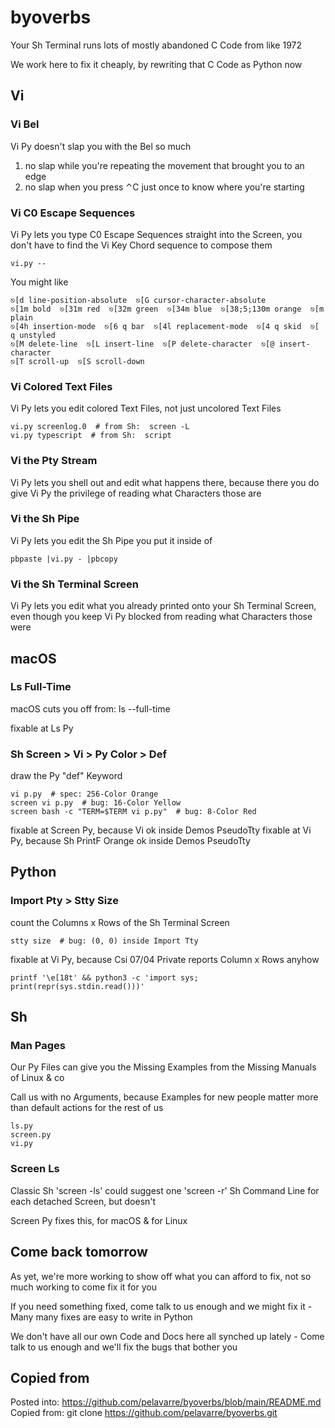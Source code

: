 # byoverbs
Your Sh Terminal runs lots of mostly abandoned C Code from like 1972

We work here to fix it cheaply, by rewriting that C Code as Python now

## Vi

### Vi Bel

Vi Py doesn't slap you with the Bel so much
1. no slap while you're repeating the movement that brought you to an edge
2. no slap when you press ⌃C just once to know where you're starting

### Vi C0 Escape Sequences

Vi Py lets you type C0 Escape Sequences straight into the Screen, you don't have to find the Vi Key Chord sequence to compose them

    vi.py --

You might like

    ⎋[d line-position-absolute  ⎋[G cursor-character-absolute
    ⎋[1m bold  ⎋[31m red  ⎋[32m green  ⎋[34m blue  ⎋[38;5;130m orange  ⎋[m plain
    ⎋[4h insertion-mode  ⎋[6 q bar  ⎋[4l replacement-mode  ⎋[4 q skid  ⎋[ q unstyled
    ⎋[M delete-line  ⎋[L insert-line  ⎋[P delete-character  ⎋[@ insert-character
    ⎋[T scroll-up  ⎋[S scroll-down

### Vi Colored Text Files

Vi Py lets you edit colored Text Files, not just uncolored Text Files

    vi.py screenlog.0  # from Sh:  screen -L
    vi.py typescript  # from Sh:  script

### Vi the Pty Stream

Vi Py lets you shell out and edit what happens there, because there you do give Vi Py the privilege of reading what Characters those are

### Vi the Sh Pipe

Vi Py lets you edit the Sh Pipe you put it inside of

    pbpaste |vi.py - |pbcopy

### Vi the Sh Terminal Screen

Vi Py lets you edit what you already printed onto your Sh Terminal Screen, even though you keep Vi Py blocked from reading what Characters those were

## macOS

### Ls Full-Time

macOS cuts you off from:  ls --full-time

fixable at Ls Py

### Sh Screen > Vi > Py Color > Def

draw the Py "def" Keyword

    vi p.py  # spec: 256-Color Orange
    screen vi p.py  # bug: 16-Color Yellow
    screen bash -c "TERM=$TERM vi p.py"  # bug: 8-Color Red

fixable at Screen Py, because Vi ok inside Demos PseudoTty
fixable at Vi Py, because Sh PrintF Orange ok inside Demos PseudoTty

## Python
### Import Pty > Stty Size

count the Columns x Rows of the Sh Terminal Screen

    stty size  # bug: (0, 0) inside Import Tty

fixable at Vi Py, because Csi 07/04 Private reports Column x Rows anyhow

    printf '\e[18t' && python3 -c 'import sys; print(repr(sys.stdin.read()))'

## Sh

### Man Pages

Our Py Files can give you the Missing Examples from the Missing Manuals of Linux & co

Call us with no Arguments, because Examples for new people matter more than default actions for the rest of us

    ls.py
    screen.py
    vi.py

### Screen Ls

Classic Sh 'screen -ls' could suggest one 'screen -r' Sh Command Line for each detached Screen, but doesn't

Screen Py fixes this, for macOS & for Linux

## Come back tomorrow

As yet, we're more working to show off what you can afford to fix, not so much working to come fix it for you

If you need something fixed, come talk to us enough and we might fix it - Many many fixes are easy to write in Python

We don't have all our own Code and Docs here all synched up lately - Come talk to us enough and we'll fix the bugs that bother you

## Copied from

Posted into:  https://github.com/pelavarre/byoverbs/blob/main/README.md
<br>
Copied from:  git clone https://github.com/pelavarre/byoverbs.git
